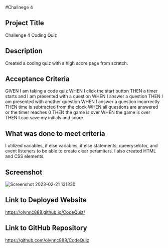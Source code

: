 #Challnege 4

## Project Title
Challenge 4 Coding Quiz

## Description
Created a coding quiz with a high score page from scratch.

## Acceptance Criteria
GIVEN I am taking a code quiz
WHEN I click the start button
THEN a timer starts and I am presented with a question
WHEN I answer a question
THEN I am presented with another question
WHEN I answer a question incorrectly
THEN time is subtracted from the clock
WHEN all questions are answered or the timer reaches 0
THEN the game is over
WHEN the game is over
THEN I can save my initials and score

## What was done to meet criteria
I utilized variables, if else variables, if else statements, queeryselctor, and event listeners to be able to create clear peramiters. I also created HTML and CSS elements.

## Screenshot
![Screenshot 2023-02-21 131330](https://user-images.githubusercontent.com/121833930/220460088-cb8c1649-0cba-4ccf-87e4-0e83125b047f.png)


## Link to Deployed Website
https://olynnc888.github.io/CodeQuiz/

## Link to GitHub Repository
https://github.com/olynnc888/CodeQuiz
